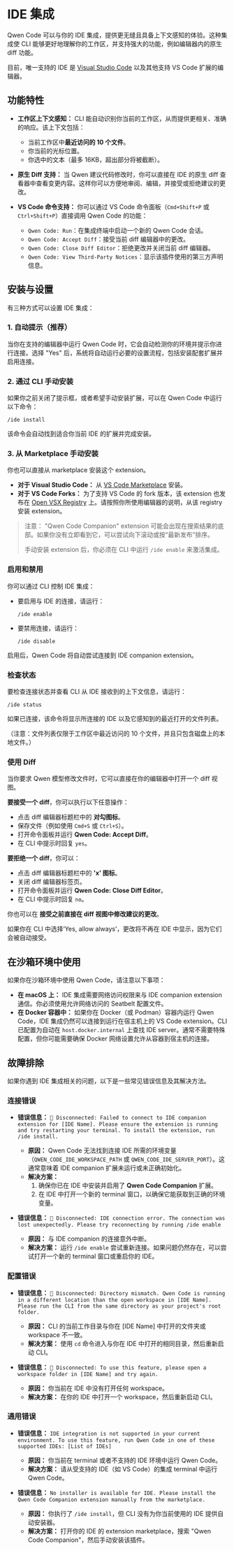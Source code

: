 # IDE 集成

Qwen Code 可以与你的 IDE 集成，提供更无缝且具备上下文感知的体验。这种集成使 CLI 能够更好地理解你的工作区，并支持强大的功能，例如编辑器内的原生 diff 功能。

目前，唯一支持的 IDE 是 [Visual Studio Code](https://code.visualstudio.com/) 以及其他支持 VS Code 扩展的编辑器。

## 功能特性

- **工作区上下文感知：** CLI 能自动识别你当前的工作区，从而提供更相关、准确的响应。该上下文包括：
  - 当前工作区中**最近访问的 10 个文件**。
  - 你当前的光标位置。
  - 你选中的文本（最多 16KB，超出部分将被截断）。

- **原生 Diff 支持：** 当 Qwen 建议代码修改时，你可以直接在 IDE 的原生 diff 查看器中查看变更内容。这样你可以方便地审阅、编辑，并接受或拒绝建议的更改。

- **VS Code 命令支持：** 你可以通过 VS Code 命令面板（`Cmd+Shift+P` 或 `Ctrl+Shift+P`）直接调用 Qwen Code 的功能：
  - `Qwen Code: Run`：在集成终端中启动一个新的 Qwen Code 会话。
  - `Qwen Code: Accept Diff`：接受当前 diff 编辑器中的更改。
  - `Qwen Code: Close Diff Editor`：拒绝更改并关闭当前 diff 编辑器。
  - `Qwen Code: View Third-Party Notices`：显示该插件使用的第三方声明信息。

## 安装与设置

有三种方式可以设置 IDE 集成：

### 1. 自动提示（推荐）

当你在支持的编辑器中运行 Qwen Code 时，它会自动检测你的环境并提示你进行连接。选择 "Yes" 后，系统将自动运行必要的设置流程，包括安装配套扩展并启用连接。

### 2. 通过 CLI 手动安装

如果你之前关闭了提示框，或者希望手动安装扩展，可以在 Qwen Code 中运行以下命令：

```
/ide install
```

该命令会自动找到适合你当前 IDE 的扩展并完成安装。

### 3. 从 Marketplace 手动安装

你也可以直接从 marketplace 安装这个 extension。

- **对于 Visual Studio Code：** 从 [VS Code Marketplace](https://marketplace.visualstudio.com/items?itemName=qwenlm.qwen-code-vscode-ide-companion) 安装。
- **对于 VS Code Forks：** 为了支持 VS Code 的 fork 版本，该 extension 也发布在 [Open VSX Registry](https://open-vsx.org/extension/qwenlm/qwen-code-vscode-ide-companion) 上。请按照你所使用编辑器的说明，从该 registry 安装 extension。

> 注意：
> "Qwen Code Companion" extension 可能会出现在搜索结果的底部。如果你没有立即看到它，可以尝试向下滚动或按“最新发布”排序。
>
> 手动安装 extension 后，你必须在 CLI 中运行 `/ide enable` 来激活集成。

### 启用和禁用

你可以通过 CLI 控制 IDE 集成：

- 要启用与 IDE 的连接，请运行：
  ```
  /ide enable
  ```
- 要禁用连接，请运行：
  ```
  /ide disable
  ```

启用后，Qwen Code 将自动尝试连接到 IDE companion extension。

### 检查状态

要检查连接状态并查看 CLI 从 IDE 接收到的上下文信息，请运行：

```
/ide status
```

如果已连接，该命令将显示所连接的 IDE 以及它感知到的最近打开的文件列表。

（注意：文件列表仅限于工作区中最近访问的 10 个文件，并且只包含磁盘上的本地文件。）

### 使用 Diff

当你要求 Qwen 模型修改文件时，它可以直接在你的编辑器中打开一个 diff 视图。

**要接受一个 diff**，你可以执行以下任意操作：

- 点击 diff 编辑器标题栏中的 **对勾图标**。
- 保存文件（例如使用 `Cmd+S` 或 `Ctrl+S`）。
- 打开命令面板并运行 **Qwen Code: Accept Diff**。
- 在 CLI 中提示时回复 `yes`。

**要拒绝一个 diff**，你可以：

- 点击 diff 编辑器标题栏中的 **'x' 图标**。
- 关闭 diff 编辑器标签页。
- 打开命令面板并运行 **Qwen Code: Close Diff Editor**。
- 在 CLI 中提示时回复 `no`。

你也可以在 **接受之前直接在 diff 视图中修改建议的更改**。

如果你在 CLI 中选择‘Yes, allow always’，更改将不再在 IDE 中显示，因为它们会被自动接受。

## 在沙箱环境中使用

如果你在沙箱环境中使用 Qwen Code，请注意以下事项：

- **在 macOS 上：** IDE 集成需要网络访问权限来与 IDE companion extension 通信。你必须使用允许网络访问的 Seatbelt 配置文件。
- **在 Docker 容器中：** 如果你在 Docker（或 Podman）容器内运行 Qwen Code，IDE 集成仍然可以连接到运行在宿主机上的 VS Code extension。CLI 已配置为自动在 `host.docker.internal` 上查找 IDE server。通常不需要特殊配置，但你可能需要确保 Docker 网络设置允许从容器到宿主机的连接。

## 故障排除

如果你遇到 IDE 集成相关的问题，以下是一些常见错误信息及其解决方法。

### 连接错误

- **错误信息：** `🔴 Disconnected: Failed to connect to IDE companion extension for [IDE Name]. Please ensure the extension is running and try restarting your terminal. To install the extension, run /ide install.`
  - **原因：** Qwen Code 无法找到连接 IDE 所需的环境变量（`QWEN_CODE_IDE_WORKSPACE_PATH` 或 `QWEN_CODE_IDE_SERVER_PORT`）。这通常意味着 IDE companion 扩展未运行或未正确初始化。
  - **解决方案：**
    1. 确保你已在 IDE 中安装并启用了 **Qwen Code Companion** 扩展。
    2. 在 IDE 中打开一个新的 terminal 窗口，以确保它能获取到正确的环境变量。

- **错误信息：** `🔴 Disconnected: IDE connection error. The connection was lost unexpectedly. Please try reconnecting by running /ide enable`
  - **原因：** 与 IDE companion 的连接意外中断。
  - **解决方案：** 运行 `/ide enable` 尝试重新连接。如果问题仍然存在，可以尝试打开一个新的 terminal 窗口或重启你的 IDE。

### 配置错误

- **错误信息：** `🔴 Disconnected: Directory mismatch. Qwen Code is running in a different location than the open workspace in [IDE Name]. Please run the CLI from the same directory as your project's root folder.`
  - **原因：** CLI 的当前工作目录与你在 [IDE Name] 中打开的文件夹或 workspace 不一致。
  - **解决方案：** 使用 `cd` 命令进入与你在 IDE 中打开的相同目录，然后重新启动 CLI。

- **错误信息：** `🔴 Disconnected: To use this feature, please open a workspace folder in [IDE Name] and try again.`
  - **原因：** 你当前在 IDE 中没有打开任何 workspace。
  - **解决方案：** 在你的 IDE 中打开一个 workspace，然后重新启动 CLI。

### 通用错误

- **错误信息：** `IDE integration is not supported in your current environment. To use this feature, run Qwen Code in one of these supported IDEs: [List of IDEs]`
  - **原因：** 你当前在 terminal 或者不支持的 IDE 环境中运行 Qwen Code。
  - **解决方案：** 请从受支持的 IDE（如 VS Code）的集成 terminal 中运行 Qwen Code。

- **错误信息：** `No installer is available for IDE. Please install the Qwen Code Companion extension manually from the marketplace.`
  - **原因：** 你执行了 `/ide install`，但 CLI 没有为你当前使用的 IDE 提供自动安装器。
  - **解决方案：** 打开你的 IDE 的 extension marketplace，搜索 "Qwen Code Companion"，然后手动安装该插件。